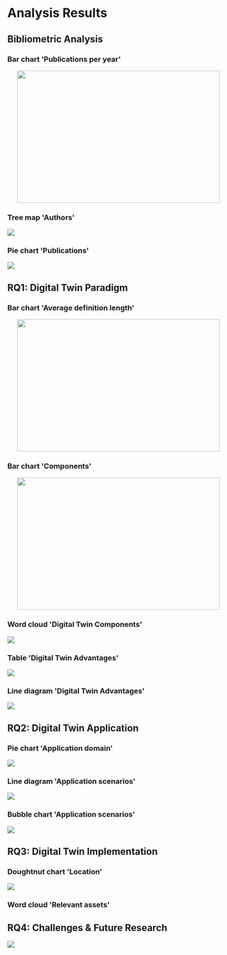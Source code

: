 # Analysis Results

## Bibliometric Analysis

### Bar chart 'Publications per year'
<p align="center">
  <img width="460" height="300" src="https://github.com/philipempl/DT4SEC/blob/master/analysis/charts/BA_barchart_publications_year.png?raw=true">
</p>

### Tree map 'Authors'
![](https://github.com/philipempl/DT4SEC/blob/master/analysis/charts/BA_treemap_author_frequency.png?raw=true)

### Pie chart 'Publications'
![](https://github.com/philipempl/DT4SEC/blob/master/analysis/charts/BA_piechart_publication_type.png?raw=true)

## RQ1: Digital Twin Paradigm

### Bar chart 'Average definition length'
<p align="center">
  <img width="460" height="300" src="https://github.com/philipempl/DT4SEC/blob/master/analysis/charts/RQ1_DTD_barchart_definition_length.png?raw=true">
</p>

### Bar chart 'Components'
<p align="center">
  <img width="460" height="300" src="https://github.com/philipempl/DT4SEC/blob/master/analysis/charts/RQ1_DTD_barchart_definition_word_frequency.png?raw=true">
</p>

### Word cloud 'Digital Twin Components'

![](https://github.com/philipempl/DT4SEC/blob/master/analysis/charts/RQ1_DTD_wordcloud_definition.png?raw=true)

### Table 'Digital Twin Advantages'

![](https://github.com/philipempl/DT4SEC/blob/master/analysis/charts/RQ1_DTD_table_definition_word_frequency.png?raw=true)

### Line diagram 'Digital Twin Advantages'

![](https://github.com/philipempl/DT4SEC/blob/master/analysis/charts/RQ1_DTD_linediagram_definition_word_frequency.png?raw=true)

## RQ2: Digital Twin Application

### Pie chart 'Application domain'

![](https://github.com/philipempl/DT4SEC/blob/master/analysis/charts/RQ2_DTA_piechart_application_domain.png?raw=true)

### Line diagram 'Application scenarios'

![](https://github.com/philipempl/DT4SEC/blob/master/analysis/charts/RQ2_DTA_linediagram_application_domain.png?raw=true)

### Bubble chart 'Application scenarios'

![](https://github.com/philipempl/DT4SEC/blob/master/analysis/charts/RQ2_DTI_bubblechart_application_scenario.png?raw=true)

## RQ3: Digital Twin Implementation

### Doughtnut chart 'Location'
![](https://github.com/philipempl/DT4SEC/blob/master/analysis/charts/chart.png?raw=true)

### Word cloud 'Relevant assets'

## RQ4: Challenges & Future Research

![](https://github.com/philipempl/DT4SEC/blob/master/analysis/charts/chart.png?raw=true)

